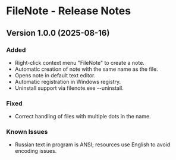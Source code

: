 # FileNote - Release Notes

## Version 1.0.0 (2025-08-16)
### Added
- Right-click context menu "FileNote" to create a note.
- Automatic creation of note with the same name as the file.
- Opens note in default text editor.
- Automatic registration in Windows registry.
- Uninstall support via filenote.exe --uninstall.

### Fixed
- Correct handling of files with multiple dots in the name.

### Known Issues
- Russian text in program is ANSI; resources use English to avoid encoding issues.
